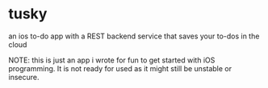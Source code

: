 tusky
=====

an ios to-do app with a REST backend service that saves your to-dos in the cloud

NOTE: this is just an app i wrote for fun to get started with iOS programming. It is not ready for used as it might still be unstable or insecure.
